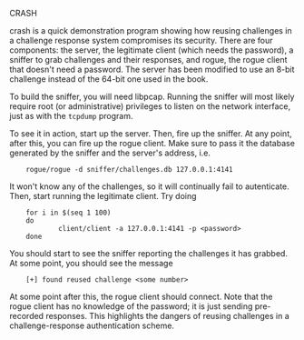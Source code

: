 CRASH

crash is a quick demonstration program showing how reusing challenges in
a challenge response system compromises its security. There are four
components: the server, the legitimate client (which needs the password),
a sniffer to grab challenges and their responses, and rogue, the rogue
client that doesn't need a password. The server has been modified to use
an 8-bit challenge instead of the 64-bit one used in the book.

To build the sniffer, you will need libpcap. Running the sniffer will
most likely require root (or administrative) privileges to listen on
the network interface, just as with the `tcpdump` program.

To see it in action, start up the server. Then, fire up the sniffer.
At any point, after this, you can fire up the rogue client. Make sure to
pass it the database generated by the sniffer and the server's address, i.e.

        rogue/rogue -d sniffer/challenges.db 127.0.0.1:4141

It won't know any of the challenges, so it will continually fail to
autenticate. Then, start running the legitimate client. Try doing

        for i in $(seq 1 100)
        do
                client/client -a 127.0.0.1:4141 -p <password>
        done

You should start to see the sniffer reporting the challenges it has
grabbed. At some point, you should see the message

        [+] found reused challenge <some number>

At some point after this, the rogue client should connect. Note that
the rogue client has no knowledge of the password; it is just sending
pre-recorded responses. This highlights the dangers of reusing challenges
in a challenge-response authentication scheme.
